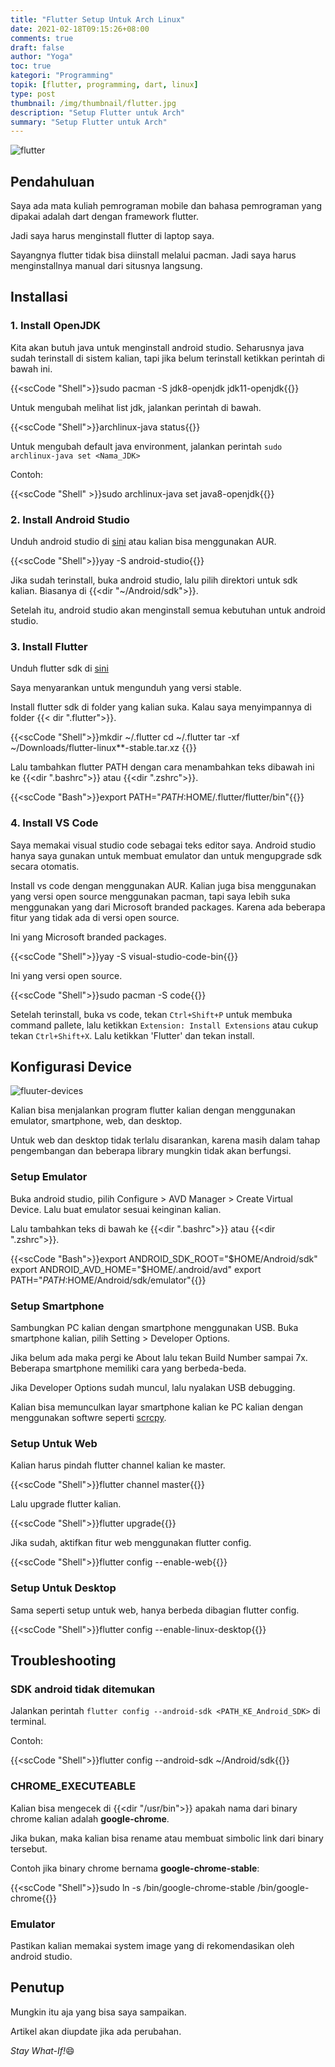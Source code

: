 ```yaml
---
title: "Flutter Setup Untuk Arch Linux"
date: 2021-02-18T09:15:26+08:00
comments: true
draft: false
author: "Yoga"
toc: true
kategori: "Programming"
topik: [flutter, programming, dart, linux]
type: post
thumbnail: /img/thumbnail/flutter.jpg
description: "Setup Flutter untuk Arch"
summary: "Setup Flutter untuk Arch"
---
```



![flutter](/img/thumbnail/flutter.jpg)

## Pendahuluan

Saya ada mata kuliah pemrograman mobile dan bahasa pemrograman yang dipakai adalah dart dengan framework flutter.

Jadi saya harus menginstall flutter di laptop saya.

Sayangnya flutter tidak bisa diinstall melalui pacman. Jadi saya harus menginstallnya manual dari situsnya langsung.

## Installasi

### 1. Install OpenJDK

Kita akan butuh java untuk menginstall android studio. Seharusnya java sudah terinstall di sistem kalian, tapi jika belum terinstall
ketikkan perintah di bawah ini.

{{<scCode "Shell">}}sudo pacman -S jdk8-openjdk jdk11-openjdk{{</scCode>}}

Untuk mengubah melihat list jdk, jalankan perintah di bawah.

{{<scCode "Shell">}}archlinux-java status{{</scCode>}}

Untuk mengubah default java environment, jalankan perintah ``sudo archlinux-java set <Nama_JDK>``

Contoh:

{{<scCode "Shell" >}}sudo archlinux-java set java8-openjdk{{</scCode>}}

### 2. Install Android Studio

Unduh android studio di [sini](https://developer.android.com/studio/) atau kalian bisa menggunakan AUR.

{{<scCode "Shell">}}yay -S android-studio{{</scCode>}}

Jika sudah terinstall, buka android studio, lalu pilih direktori untuk sdk kalian. Biasanya di {{<dir "~/Android/sdk">}}.

Setelah itu, android studio akan menginstall semua kebutuhan untuk android studio.

### 3. Install Flutter

Unduh flutter sdk di [sini](https://flutter.dev/docs/development/tools/sdk/releases?tab=linux)

Saya menyarankan untuk mengunduh yang versi stable.

Install flutter sdk di folder yang kalian suka. Kalau saya menyimpannya di folder {{< dir ".flutter">}}.

{{<scCode "Shell">}}mkdir ~/.flutter
cd ~/.flutter
tar -xf ~/Downloads/flutter-linux*\*-stable.tar.xz
{{</scCode>}}

Lalu tambahkan flutter PATH dengan cara menambahkan teks dibawah ini ke {{<dir ".bashrc">}} atau {{<dir ".zshrc">}}.

{{<scCode "Bash">}}export PATH="${PATH}:$HOME/.flutter/flutter/bin"{{</scCode>}}

### 4. Install VS Code

Saya memakai visual studio code sebagai teks editor saya. Android studio hanya saya gunakan untuk membuat emulator dan untuk
mengupgrade sdk secara otomatis.

Install vs code dengan menggunakan AUR. Kalian juga bisa menggunakan yang versi open source menggunakan pacman, tapi saya lebih suka
menggunakan yang dari Microsoft branded packages. Karena ada beberapa fitur yang tidak ada di versi open source.

Ini yang Microsoft branded packages.

{{<scCode "Shell">}}yay -S visual-studio-code-bin{{</scCode>}}

Ini yang versi open source.

{{<scCode "Shell">}}sudo pacman -S code{{</scCode>}}

Setelah terinstall, buka vs code, tekan `Ctrl+Shift+P` untuk membuka command pallete, lalu ketikkan `Extension: Install Extensions` atau cukup tekan `Ctrl+Shift+X`.
Lalu ketikkan 'Flutter' dan tekan install.

## Konfigurasi Device

![fluuter-devices](/img/list-flutter-devices.png)

Kalian bisa menjalankan program flutter kalian dengan menggunakan emulator, smartphone, web, dan desktop.

Untuk web dan desktop tidak terlalu disarankan, karena masih dalam tahap pengembangan dan beberapa library mungkin tidak akan berfungsi.

### Setup Emulator

Buka android studio, pilih Configure > AVD Manager > Create Virtual Device. Lalu buat emulator sesuai keinginan kalian.

Lalu tambahkan teks di bawah ke {{<dir ".bashrc">}} atau {{<dir ".zshrc">}}.

{{<scCode "Bash">}}export ANDROID_SDK_ROOT="$HOME/Android/sdk"
export ANDROID_AVD_HOME="$HOME/.android/avd"
export PATH="${PATH}:$HOME/Android/sdk/emulator"{{</scCode>}}

### Setup Smartphone


Sambungkan PC kalian dengan smartphone menggunakan USB. Buka smartphone kalian, pilih Setting > Developer Options. 

Jika belum ada maka pergi ke About lalu tekan Build Number sampai 7x. Beberapa smartphone memiliki cara yang berbeda-beda.

Jika Developer Options sudah muncul, lalu nyalakan USB debugging.

Kalian bisa memunculkan layar smartphone kalian ke PC kalian dengan menggunakan softwre seperti [scrcpy](https://github.com/Genymobile/scrcpy).

### Setup Untuk Web

Kalian harus pindah flutter channel kalian ke master.

{{<scCode "Shell">}}flutter channel master{{</scCode>}}

Lalu upgrade flutter kalian.

{{<scCode "Shell">}}flutter upgrade{{</scCode>}}

Jika sudah, aktifkan fitur web menggunakan flutter config.

{{<scCode "Shell">}}flutter config --enable-web{{</scCode>}}

### Setup Untuk Desktop

Sama seperti setup untuk web, hanya berbeda dibagian flutter config.

{{<scCode "Shell">}}flutter config --enable-linux-desktop{{</scCode>}}

## Troubleshooting

### SDK android tidak ditemukan

Jalankan perintah `flutter config --android-sdk <PATH_KE_Android_SDK>` di terminal.

Contoh: 

{{<scCode "Shell">}}flutter config --android-sdk ~/Android/sdk{{</scCode>}}

### CHROME_EXECUTEABLE

Kalian bisa mengecek di {{<dir "/usr/bin">}} apakah nama dari binary chrome kalian adalah **google-chrome**.

Jika bukan, maka kalian bisa rename atau membuat simbolic link dari binary tersebut.

Contoh jika binary chrome bernama **google-chrome-stable**:

{{<scCode "Shell">}}sudo ln -s /bin/google-chrome-stable /bin/google-chrome{{</scCode>}}

### Emulator 

Pastikan kalian memakai system image yang di rekomendasikan oleh android studio.

## Penutup

Mungkin itu aja yang bisa saya sampaikan.

Artikel akan diupdate jika ada perubahan.

_Stay What-If!_:smile:
